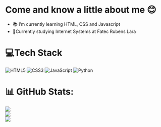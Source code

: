 <h1> Come and know a little about me 😊</h1>

- 📚 I’m currently learning HTML, CSS and Javascript
- 📖Currently studying Internet Systems at Fatec Rubens Lara


 # 💻Tech Stack 
 ![HTML5](https://img.shields.io/badge/html5-%23E34F26.svg?style=flat&logo=html5&logoColor=white)
 ![CSS3](https://img.shields.io/badge/css3-%231572B6.svg?style=flat&logo=css3&logoColor=white)
 ![JavaScript](https://img.shields.io/badge/javascript-%23323330.svg?style=flat&logo=javascript&logoColor=%23F7DF1E)
 ![Python](https://img.shields.io/badge/-Python-05122A?style=flat&logo=python)&nbsp;
 # 📊 GitHub Stats:
![](https://github-readme-stats.vercel.app/api?username=sheroques&theme=dark&hide_border=false&include_all_commits=true&count_private=false)<br/>
![](https://github-readme-streak-stats.herokuapp.com/?user=sheroques&theme=dark&hide_border=false)<br/>
![](https://github-readme-stats.vercel.app/api/top-langs/?username=sheroques&theme=dark&hide_border=false&include_all_commits=true&count_private=false&layout=compact)

